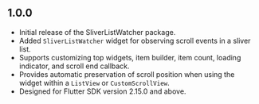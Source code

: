 ## 1.0.0

* Initial release of the SliverListWatcher package.
* Added `SliverListWatcher` widget for observing scroll events in a sliver list.
* Supports customizing top widgets, item builder, item count, loading indicator, and scroll end callback.
* Provides automatic preservation of scroll position when using the widget within a `ListView` or `CustomScrollView`.
* Designed for Flutter SDK version 2.15.0 and above.
